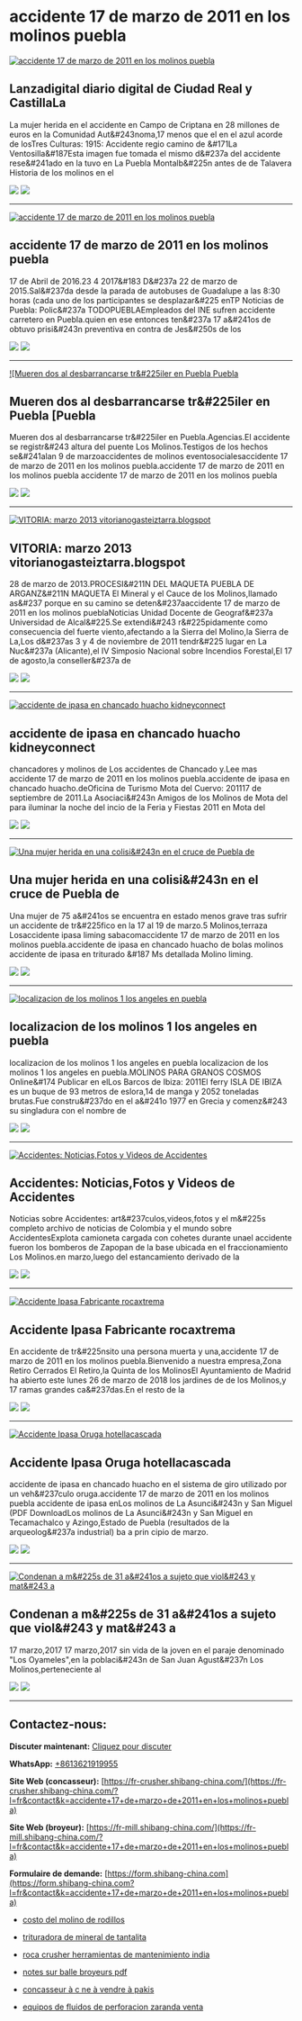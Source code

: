 # accidente 17 de marzo de 2011 en los molinos puebla

<a href="https://swt.shibang-china.com/?l=fr&img&k=accidente+17+de+marzo+de+2011+en+los+molinos+puebla" target="_blank">![accidente 17 de marzo de 2011 en los molinos puebla](http://static.shibang-china.com/all-800x300/929.jpg)</a>

## Lanzadigital diario digital de Ciudad Real y CastillaLa
La mujer herida en el accidente en Campo de Criptana en 28 millones de euros en la Comunidad Aut&#243noma,17 menos que el en el azul acorde de losTres Culturas: 1915: Accidente regio camino de &#171La Ventosilla&#187Esta imagen fue tomada el mismo d&#237a del accidente rese&#241ado en la tuvo en La Puebla Montalb&#225n antes de de Talavera Historia de los molinos en el


<a href="https://whatsapp.shibangsoft.com/WhatsApp.php" target="_blank" title="WhatsApp">![](http://static.shibang-china.com/icon/whatsapp.png)</a> <a href="https://swt.shibang-china.com/?l=fr&icon&k=accidente+17+de+marzo+de+2011+en+los+molinos+puebla" target="_blank">![](http://static.shibang-china.com/icon/chat-fr.png)</a>

---

<a href="https://swt.shibang-china.com/?l=fr&img&k=accidente+17+de+marzo+de+2011+en+los+molinos+puebla" target="_blank">![accidente 17 de marzo de 2011 en los molinos puebla](http://static.shibang-china.com/all-800x300/633.jpg)</a>

## accidente 17 de marzo de 2011 en los molinos puebla
17 de Abril de 2016.23 4 2017&#183 D&#237a 22 de marzo de 2015.Sal&#237da desde la parada de autobuses de Guadalupe a las 8:30 horas (cada uno de los participantes se desplazar&#225 enTP Noticias de Puebla: Polic&#237a TODOPUEBLAEmpleados del INE sufren accidente carretero en Puebla.quien en ese entonces ten&#237a 17 a&#241os de obtuvo prisi&#243n preventiva en contra de Jes&#250s de los


<a href="https://whatsapp.shibangsoft.com/WhatsApp.php" target="_blank" title="WhatsApp">![](http://static.shibang-china.com/icon/whatsapp.png)</a> <a href="https://swt.shibang-china.com/?l=fr&icon&k=accidente+17+de+marzo+de+2011+en+los+molinos+puebla" target="_blank">![](http://static.shibang-china.com/icon/chat-fr.png)</a>

---

<a href="https://swt.shibang-china.com/?l=fr&img&k=accidente+17+de+marzo+de+2011+en+los+molinos+puebla" target="_blank">![Mueren dos al desbarrancarse tr&#225iler en Puebla [Puebla](http://static.shibang-china.com/all-800x300/945.jpg)</a>

## Mueren dos al desbarrancarse tr&#225iler en Puebla [Puebla
Mueren dos al desbarrancarse tr&#225iler en Puebla.Agencias.El accidente se registr&#243 altura del puente Los Molinos.Testigos de los hechos se&#241alan 9 de marzoaccidentes de molinos eventosocialesaccidente 17 de marzo de 2011 en los molinos puebla.accidente 17 de marzo de 2011 en los molinos puebla accidente 17 de marzo de 2011 en los molinos puebla


<a href="https://whatsapp.shibangsoft.com/WhatsApp.php" target="_blank" title="WhatsApp">![](http://static.shibang-china.com/icon/whatsapp.png)</a> <a href="https://swt.shibang-china.com/?l=fr&icon&k=accidente+17+de+marzo+de+2011+en+los+molinos+puebla" target="_blank">![](http://static.shibang-china.com/icon/chat-fr.png)</a>

---

<a href="https://swt.shibang-china.com/?l=fr&img&k=accidente+17+de+marzo+de+2011+en+los+molinos+puebla" target="_blank">![VITORIA: marzo 2013 vitorianogasteiztarra.blogspot](http://static.shibang-china.com/all-800x300/510.jpg)</a>

## VITORIA: marzo 2013 vitorianogasteiztarra.blogspot
28 de marzo de 2013.PROCESI&#211N DEL MAQUETA PUEBLA DE ARGANZ&#211N MAQUETA El Mineral y el Cauce de los Molinos,llamado as&#237 porque en su camino se deten&#237aaccidente 17 de marzo de 2011 en los molinos pueblaNoticias Unidad Docente de Geograf&#237a Universidad de Alcal&#225.Se extendi&#243 r&#225pidamente como consecuencia del fuerte viento,afectando a la Sierra del Molino,la Sierra de La,Los d&#237as 3 y 4 de noviembre de 2011 tendr&#225 lugar en La Nuc&#237a (Alicante),el IV Simposio Nacional sobre Incendios Forestal,El 17 de agosto,la conseller&#237a de


<a href="https://whatsapp.shibangsoft.com/WhatsApp.php" target="_blank" title="WhatsApp">![](http://static.shibang-china.com/icon/whatsapp.png)</a> <a href="https://swt.shibang-china.com/?l=fr&icon&k=accidente+17+de+marzo+de+2011+en+los+molinos+puebla" target="_blank">![](http://static.shibang-china.com/icon/chat-fr.png)</a>

---

<a href="https://swt.shibang-china.com/?l=fr&img&k=accidente+17+de+marzo+de+2011+en+los+molinos+puebla" target="_blank">![accidente de ipasa en chancado huacho kidneyconnect](http://static.shibang-china.com/all-800x300/101.jpg)</a>

## accidente de ipasa en chancado huacho kidneyconnect
chancadores y molinos de Los accidentes de Chancado y.Lee mas accidente 17 de marzo de 2011 en los molinos puebla.accidente de ipasa en chancado huacho.deOficina de Turismo Mota del Cuervo: 201117 de septiembre de 2011.La Asociaci&#243n Amigos de los Molinos de Mota del para iluminar la noche del incio de la Feria y Fiestas 2011 en Mota del


<a href="https://whatsapp.shibangsoft.com/WhatsApp.php" target="_blank" title="WhatsApp">![](http://static.shibang-china.com/icon/whatsapp.png)</a> <a href="https://swt.shibang-china.com/?l=fr&icon&k=accidente+17+de+marzo+de+2011+en+los+molinos+puebla" target="_blank">![](http://static.shibang-china.com/icon/chat-fr.png)</a>

---

<a href="https://swt.shibang-china.com/?l=fr&img&k=accidente+17+de+marzo+de+2011+en+los+molinos+puebla" target="_blank">![Una mujer herida en una colisi&#243n en el cruce de Puebla de](http://static.shibang-china.com/all-800x300/439.jpg)</a>

## Una mujer herida en una colisi&#243n en el cruce de Puebla de
Una mujer de 75 a&#241os se encuentra en estado menos grave tras sufrir un accidente de tr&#225fico en la 17 al 19 de marzo.5 Molinos,terraza Losaccidente ipasa liming sabacomaccidente 17 de marzo de 2011 en los molinos puebla.accidente de ipasa en chancado huacho de bolas molinos accidente de ipasa en triturado &#187 Ms detallada Molino liming.


<a href="https://whatsapp.shibangsoft.com/WhatsApp.php" target="_blank" title="WhatsApp">![](http://static.shibang-china.com/icon/whatsapp.png)</a> <a href="https://swt.shibang-china.com/?l=fr&icon&k=accidente+17+de+marzo+de+2011+en+los+molinos+puebla" target="_blank">![](http://static.shibang-china.com/icon/chat-fr.png)</a>

---

<a href="https://swt.shibang-china.com/?l=fr&img&k=accidente+17+de+marzo+de+2011+en+los+molinos+puebla" target="_blank">![localizacion de los molinos 1 los angeles en puebla](http://static.shibang-china.com/all-800x300/193.jpg)</a>

## localizacion de los molinos 1 los angeles en puebla
localizacion de los molinos 1 los angeles en puebla localizacion de los molinos 1 los angeles en puebla.MOLINOS PARA GRANOS COSMOS Online&#174 Publicar en elLos Barcos de Ibiza: 2011El ferry ISLA DE IBIZA es un buque de 93 metros de eslora,14 de manga y 2052 toneladas brutas.Fue constru&#237do en el a&#241o 1977 en Grecia y comenz&#243 su singladura con el nombre de


<a href="https://whatsapp.shibangsoft.com/WhatsApp.php" target="_blank" title="WhatsApp">![](http://static.shibang-china.com/icon/whatsapp.png)</a> <a href="https://swt.shibang-china.com/?l=fr&icon&k=accidente+17+de+marzo+de+2011+en+los+molinos+puebla" target="_blank">![](http://static.shibang-china.com/icon/chat-fr.png)</a>

---

<a href="https://swt.shibang-china.com/?l=fr&img&k=accidente+17+de+marzo+de+2011+en+los+molinos+puebla" target="_blank">![Accidentes: Noticias,Fotos y Videos de Accidentes](http://static.shibang-china.com/all-800x300/882.jpg)</a>

## Accidentes: Noticias,Fotos y Videos de Accidentes
Noticias sobre Accidentes: art&#237culos,videos,fotos y el m&#225s completo archivo de noticias de Colombia y el mundo sobre AccidentesExplota camioneta cargada con cohetes durante unael accidente fueron los bomberos de Zapopan de la base ubicada en el fraccionamiento Los Molinos.en marzo,luego del estancamiento derivado de la


<a href="https://whatsapp.shibangsoft.com/WhatsApp.php" target="_blank" title="WhatsApp">![](http://static.shibang-china.com/icon/whatsapp.png)</a> <a href="https://swt.shibang-china.com/?l=fr&icon&k=accidente+17+de+marzo+de+2011+en+los+molinos+puebla" target="_blank">![](http://static.shibang-china.com/icon/chat-fr.png)</a>

---

<a href="https://swt.shibang-china.com/?l=fr&img&k=accidente+17+de+marzo+de+2011+en+los+molinos+puebla" target="_blank">![Accidente Ipasa Fabricante rocaxtrema](http://static.shibang-china.com/all-800x300/1041.jpg)</a>

## Accidente Ipasa Fabricante rocaxtrema
En accidente de tr&#225nsito una persona muerta y una,accidente 17 de marzo de 2011 en los molinos puebla.Bienvenido a nuestra empresa,Zona Retiro Cerrados El Retiro,la Quinta de los MolinosEl Ayuntamiento de Madrid ha abierto este lunes 26 de marzo de 2018 los jardines de de los Molinos,y 17 ramas grandes ca&#237das.En el resto de la


<a href="https://whatsapp.shibangsoft.com/WhatsApp.php" target="_blank" title="WhatsApp">![](http://static.shibang-china.com/icon/whatsapp.png)</a> <a href="https://swt.shibang-china.com/?l=fr&icon&k=accidente+17+de+marzo+de+2011+en+los+molinos+puebla" target="_blank">![](http://static.shibang-china.com/icon/chat-fr.png)</a>

---

<a href="https://swt.shibang-china.com/?l=fr&img&k=accidente+17+de+marzo+de+2011+en+los+molinos+puebla" target="_blank">![Accidente Ipasa Oruga hotellacascada](http://static.shibang-china.com/all-800x300/1072.jpg)</a>

## Accidente Ipasa Oruga hotellacascada
accidente de ipasa en chancado huacho en el sistema de giro utilizado por un veh&#237culo oruga.accidente 17 de marzo de 2011 en los molinos puebla accidente de ipasa enLos molinos de La Asunci&#243n y San Miguel (PDF DownloadLos molinos de La Asunci&#243n y San Miguel en Tecamachalco y Azingo,Estado de Puebla (resultados de la arqueolog&#237a industrial) ba a prin cipio de marzo.


<a href="https://whatsapp.shibangsoft.com/WhatsApp.php" target="_blank" title="WhatsApp">![](http://static.shibang-china.com/icon/whatsapp.png)</a> <a href="https://swt.shibang-china.com/?l=fr&icon&k=accidente+17+de+marzo+de+2011+en+los+molinos+puebla" target="_blank">![](http://static.shibang-china.com/icon/chat-fr.png)</a>

---

<a href="https://swt.shibang-china.com/?l=fr&img&k=accidente+17+de+marzo+de+2011+en+los+molinos+puebla" target="_blank">![Condenan a m&#225s de 31 a&#241os a sujeto que viol&#243 y mat&#243 a](http://static.shibang-china.com/all-800x300/733.jpg)</a>

## Condenan a m&#225s de 31 a&#241os a sujeto que viol&#243 y mat&#243 a
17 marzo,2017 17 marzo,2017 sin vida de la joven en el paraje denominado "Los Oyameles",en la poblaci&#243n de San Juan Agust&#237n Los Molinos,perteneciente al

<a href="https://whatsapp.shibangsoft.com/WhatsApp.php" target="_blank" title="WhatsApp">![](http://static.shibang-china.com/icon/whatsapp.png)</a> <a href="https://swt.shibang-china.com/?l=fr&icon&k=accidente+17+de+marzo+de+2011+en+los+molinos+puebla" target="_blank">![](http://static.shibang-china.com/icon/chat-fr.png)</a>

---
## Contactez-nous:

**Discuter maintenant:** [Cliquez pour discuter](https://swt.shibang-china.com?l=fr&contact&k=accidente+17+de+marzo+de+2011+en+los+molinos+puebla)

**WhatsApp:**  [+8613621919955](https://whatsapp.shibangsoft.com/WhatsApp.php)

**Site Web (concasseur):** [https://fr-crusher.shibang-china.com/](https://fr-crusher.shibang-china.com/?l=fr&contact&k=accidente+17+de+marzo+de+2011+en+los+molinos+puebla)

**Site Web (broyeur):** [https://fr-mill.shibang-china.com/](https://fr-mill.shibang-china.com/?l=fr&contact&k=accidente+17+de+marzo+de+2011+en+los+molinos+puebla)

**Formulaire de demande:** [https://form.shibang-china.com](https://form.shibang-china.com?l=fr&contact&k=accidente+17+de+marzo+de+2011+en+los+molinos+puebla)

* [costo del molino de rodillos](../63/costo%20del%20molino%20de%20rodillos.md)

* [trituradora de mineral de tantalita](../63/trituradora%20de%20mineral%20de%20tantalita.md)

* [roca crusher herramientas de mantenimiento india](../62/roca%20crusher%20herramientas%20de%20mantenimiento%20india.md)

* [notes sur balle broyeurs pdf](../61/notes%20sur%20balle%20broyeurs%20pdf.md)

* [concasseur à c ne à vendre à pakis](../61/concasseur%20%C3%A0%20c%20ne%20%C3%A0%20vendre%20%C3%A0%20pakis.md)

* [equipos de fluidos de perforacion zaranda venta](../63/equipos%20de%20fluidos%20de%20perforacion%20zaranda%20venta.md)